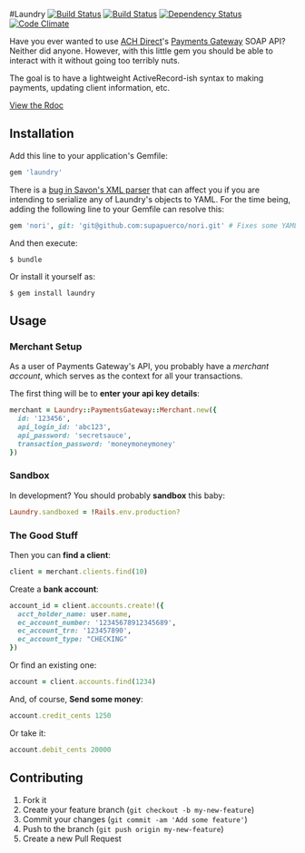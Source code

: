 #Laundry [![Build Status](https://secure.travis-ci.org/wilg/laundry.png?branch=master)](http://travis-ci.org/wilg/laundry)  [![Build Status](https://coveralls.herokuapp.com/repos/wilg/laundry/badge.png?branch=master)](http://travis-ci.org/supapuerco/laundry) [![Dependency Status](https://gemnasium.com/wilg/laundry.png)](https://gemnasium.com/wilg/laundry) [![Code Climate](https://codeclimate.com/badge.png)](https://codeclimate.com/github/wilg/laundry)

Have you ever wanted to use [ACH Direct](http://www.achdirect.com)'s [Payments Gateway](http://www.paymentsgateway.com) SOAP API? Neither did anyone. However, with this little gem you should be able to interact with it without going too terribly nuts.

The goal is to have a lightweight ActiveRecord-ish syntax to making payments, updating client information, etc.

[View the Rdoc](http://rdoc.info/github/wilg/laundry/master/frames)

## Installation

Add this line to your application's Gemfile:

```ruby
gem 'laundry'
```

There is a [bug in Savon's XML parser](https://github.com/rubiii/nori/issues/19) that can affect you if you are intending to serialize any of Laundry's objects to YAML. For the time being, adding the following line to your Gemfile can resolve this:

```ruby
gem 'nori', git: 'git@github.com:supapuerco/nori.git' # Fixes some YAML serialization issues.
```

And then execute:

    $ bundle

Or install it yourself as:

    $ gem install laundry

## Usage

### Merchant Setup

As a user of Payments Gateway's API, you probably have a *merchant account*, which serves as the context for all your transactions.

The first thing will be to **enter your api key details**:

```ruby
merchant = Laundry::PaymentsGateway::Merchant.new({
  id: '123456',
  api_login_id: 'abc123',
  api_password: 'secretsauce',
  transaction_password: 'moneymoneymoney'
})
```

### Sandbox

In development? You should probably **sandbox** this baby:

```ruby
Laundry.sandboxed = !Rails.env.production?
```

### The Good Stuff

Then you can **find a client**:

```ruby
client = merchant.clients.find(10)
```

Create a **bank account**:

```ruby
account_id = client.accounts.create!({
  acct_holder_name: user.name,
  ec_account_number: '12345678912345689',
  ec_account_trn: '123457890',
  ec_account_type: "CHECKING"
})
```

Or find an existing one:

```ruby
account = client.accounts.find(1234)
```

And, of course, **Send some money**:
```ruby
account.credit_cents 1250
```

Or take it:

```ruby
account.debit_cents 20000
```

## Contributing

1. Fork it
2. Create your feature branch (`git checkout -b my-new-feature`)
3. Commit your changes (`git commit -am 'Add some feature'`)
4. Push to the branch (`git push origin my-new-feature`)
5. Create a new Pull Request
